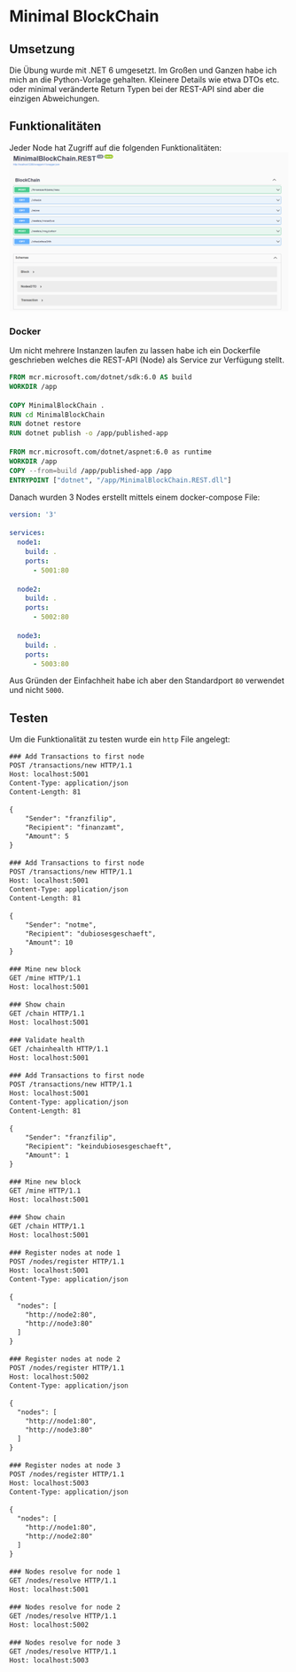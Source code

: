 # Minimal BlockChain

## Umsetzung
Die Übung wurde mit .NET 6 umgesetzt. Im Großen und Ganzen habe ich mich an die Python-Vorlage gehalten.
Kleinere Details wie etwa DTOs etc. oder minimal veränderte Return Typen bei der REST-API sind aber die einzigen Abweichungen.

## Funktionalitäten
Jeder Node hat Zugriff auf die folgenden Funktionalitäten:
![](screenshots/functionality.png)

### Docker
Um nicht mehrere Instanzen laufen zu lassen habe ich ein Dockerfile geschrieben welches die REST-API (Node) als Service zur Verfügung stellt.

```Dockerfile
FROM mcr.microsoft.com/dotnet/sdk:6.0 AS build
WORKDIR /app

COPY MinimalBlockChain .
RUN cd MinimalBlockChain
RUN dotnet restore
RUN dotnet publish -o /app/published-app

FROM mcr.microsoft.com/dotnet/aspnet:6.0 as runtime
WORKDIR /app
COPY --from=build /app/published-app /app
ENTRYPOINT ["dotnet", "/app/MinimalBlockChain.REST.dll"]
```

Danach wurden 3 Nodes erstellt mittels einem docker-compose File:
```yml
version: '3'

services:
  node1:
    build: .
    ports:
      - 5001:80

  node2:
    build: .
    ports:
      - 5002:80

  node3:
    build: .
    ports:
      - 5003:80
```

Aus Gründen der Einfachheit habe ich aber den Standardport `80` verwendet und nicht `5000`.

## Testen
Um die Funktionalität zu testen wurde ein `http` File angelegt:
```http
### Add Transactions to first node
POST /transactions/new HTTP/1.1
Host: localhost:5001
Content-Type: application/json
Content-Length: 81

{
    "Sender": "franzfilip",
    "Recipient": "finanzamt",
    "Amount": 5
}

### Add Transactions to first node
POST /transactions/new HTTP/1.1
Host: localhost:5001
Content-Type: application/json
Content-Length: 81

{
    "Sender": "notme",
    "Recipient": "dubiosesgeschaeft",
    "Amount": 10
}

### Mine new block
GET /mine HTTP/1.1
Host: localhost:5001

### Show chain
GET /chain HTTP/1.1
Host: localhost:5001

### Validate health
GET /chainhealth HTTP/1.1
Host: localhost:5001

### Add Transactions to first node
POST /transactions/new HTTP/1.1
Host: localhost:5001
Content-Type: application/json
Content-Length: 81

{
    "Sender": "franzfilip",
    "Recipient": "keindubiosesgeschaeft",
    "Amount": 1
}

### Mine new block
GET /mine HTTP/1.1
Host: localhost:5001

### Show chain
GET /chain HTTP/1.1
Host: localhost:5001

### Register nodes at node 1
POST /nodes/register HTTP/1.1
Host: localhost:5001
Content-Type: application/json

{
  "nodes": [
    "http://node2:80",
    "http://node3:80"
  ]
}

### Register nodes at node 2
POST /nodes/register HTTP/1.1
Host: localhost:5002
Content-Type: application/json

{
  "nodes": [
    "http://node1:80",
    "http://node3:80"
  ]
}

### Register nodes at node 3
POST /nodes/register HTTP/1.1
Host: localhost:5003
Content-Type: application/json

{
  "nodes": [
    "http://node1:80",
    "http://node2:80"
  ]
}

### Nodes resolve for node 1
GET /nodes/resolve HTTP/1.1
Host: localhost:5001

### Nodes resolve for node 2
GET /nodes/resolve HTTP/1.1
Host: localhost:5002

### Nodes resolve for node 3
GET /nodes/resolve HTTP/1.1
Host: localhost:5003
```